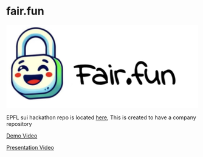 
# fair.fun

![Logo](./images/logo.png)

EPFL sui hackathon repo is located [here](https://github.com/gundondu0/fair.fun), This is created to have a company repository

[Demo Video](https://drive.google.com/file/d/1RP1WSuWbVt7jRt4lyA6BFFpX6rhObyIk/view?usp=sharing)

[Presentation Video](https://drive.google.com/file/d/1Sx4ctkwEQvbjleictFsCLBFi6gxB1QoO/view?usp=sharing)
